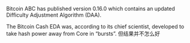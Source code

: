 Bitcoin ABC has published version 0.16.0 which contains an updated Difficulty Adjustment Algorithm (DAA).  

The Bitcoin Cash EDA was, according to its chief scientist, developed to take hash power away from Core in “bursts”. 但结果并不怎么好
